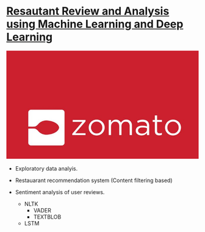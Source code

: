 # <u>Resautant Review and Analysis using Machine Learning and Deep Learning</u>

<img src = 'images/zmtimg.jpg' />

- Exploratory data analyis.

- Restauarant recommendation system (Content filtering based)

- Sentiment analysis of user reviews.

  - NLTK
      - VADER
      - TEXTBLOB
  - LSTM
  
 
